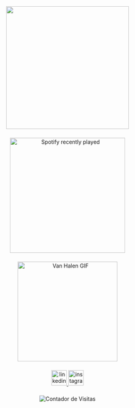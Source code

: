 <div align="center">
    <img height="320" src="https://i.imgur.com/lZ4XcJz.png" />
</div>

###

<div align="center">
  <a href="https://open.spotify.com/user/pedroka009">
    <img height="300" src="https://spotify-recently-played-readme.vercel.app/api?user=pedroka009&count=3&unique=true" alt="Spotify recently played" />
  </a>
</div>

###

<div align="center" style="margin-top: 10px;">
  <img height="260" src="https://i.imgflip.com/8up509.gif" alt="Van Halen GIF" />
</div>

###

<div align="center" style="margin-bottom: 10px;">
  <a href="https://linkedin.com/in/pedro-leal-9080122bb" target="_blank">
    <img src="https://img.shields.io/static/v1?message=LinkedIn&logo=linkedin&label=&color=4B0000&logoColor=white&labelColor=&style=for-the-badge" height="40" alt="linkedin logo" />
  </a>
  <a href="https://instagram.com/5pedro.souza" target="_blank">
    <img src="https://img.shields.io/static/v1?message=Instagram&logo=instagram&label=&color=4B0000&logoColor=white&labelColor=&style=for-the-badge" height="40" alt="instagram logo" />
  </a>
</div>

###

<div align="center">
  <img src="https://komarev.com/ghpvc/?username=YourLatestTrick&color=4B0000" alt="Contador de Visitas" />
</div>
